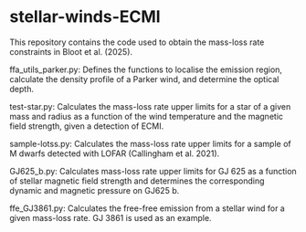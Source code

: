 # stellar-winds-ECMI
This repository contains the code used to obtain the mass-loss rate constraints in Bloot et al. (2025).

ffa_utils_parker.py: Defines the functions to localise the emission region, calculate the density profile of a Parker wind, and determine the optical depth.

test-star.py: Calculates the mass-loss rate upper limits for a star of a given mass and radius as a function of the wind temperature and the magnetic field strength, given a detection of ECMI.

sample-lotss.py: Calculates the mass-loss rate upper limits for a sample of M dwarfs detected with LOFAR (Callingham et al. 2021).

GJ625_b.py: Calculates mass-loss rate upper limits for GJ 625 as a function of stellar magnetic field strength and determines the corresponding dynamic and magnetic pressure on GJ625 b.

ffe_GJ3861.py: Calculates the free-free emission from a stellar wind for a given mass-loss rate. GJ 3861 is used as an example.
